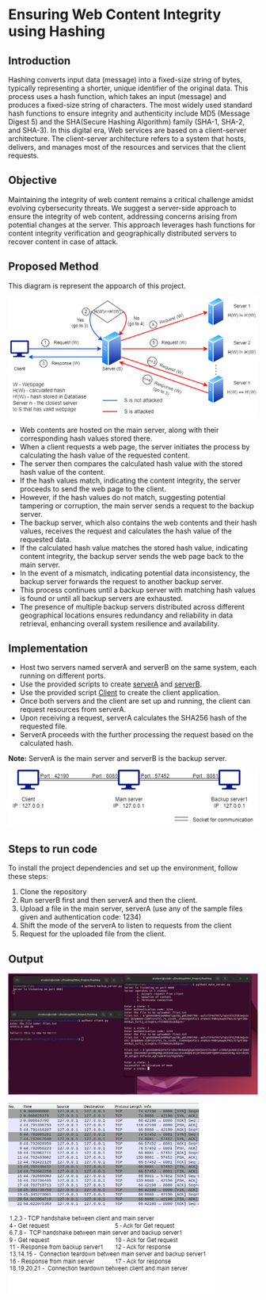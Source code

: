 # Ensuring Web Content Integrity using Hashing
## Introduction
Hashing converts input data (message) into a fixed-size string of bytes, typically representing a shorter, unique identifier of the original data. This process uses a hash function, which takes an input (message) and produces a fixed-size string of characters. The most widely used standard hash functions to ensure integrity and authenticity include MD5 (Message Digest 5) and the SHA(Secure Hashing Algorithm) family (SHA-1, SHA-2, and SHA-3).
In this digital era, Web services are based on a client-server architecture. The client-server architecture refers to a system that hosts, delivers, and manages most of the resources and services that the client requests.



## Objective
Maintaining the integrity of web content remains a critical challenge amidst evolving cybersecurity threats. We suggest a server-side approach to ensure the integrity of web content, addressing concerns arising from potential changes at the server. This approach leverages hash functions for content  integrity verification and geographically distributed servers to recover content in case of attack.
## Proposed Method
This diagram is represent the appoarch of this project.

![Proposed Method](Images/Proposed_Method.png)


* Web contents are hosted on the main server, along with their corresponding hash values stored there.
* When a client requests a web page, the server initiates the process by calculating the hash value of the requested content.
* The server then compares the calculated hash value with the stored hash value of the content.
* If the hash values match, indicating the content integrity, the server proceeds to send the web page to the client.
* However, if the hash values do not match, suggesting potential tampering or corruption, the main server sends a request to the backup server.
* The backup server, which also contains the web contents and their hash values, receives the request and calculates the hash value of the requested data.
* If the calculated hash value matches the stored hash value, indicating content integrity, the backup server sends the web page back to the main server.
* In the event of a mismatch, indicating potential data inconsistency, the backup server forwards the request to another backup server.
* This process continues until a backup server with matching hash values is found or until all backup servers are exhausted.
* The presence of multiple backup servers distributed across different geographical locations ensures redundancy and reliability in data retrieval, enhancing overall system resilience and availability.


## Implementation
- Host two servers named serverA and serverB on the same system, each running on different ports.
- Use the provided scripts to create [serverA](serverA.py) and [serverB](serverB.py).
- Use the provided script [Client](Client.py) to create the client application.
- Once both servers and the client are set up and running, the client can request resources from serverA.
- Upon receiving a request, serverA calculates the SHA256 hash of the requested file.
- ServerA proceeds with the further processing the request based on the calculated hash.

**Note:** ServerA is the main server and serverB is the backup server.

![Implementation Setup](Images/Setup.png)

## Steps to run code

To install the project dependencies and set up the environment, follow these steps:
1. Clone the repository
2. Run serverB first and then serverA and then the client.
3. Upload a file in the main server, serverA (use any of the sample files given and authentication code: 1234)
4. Shift the mode of the serverA to listen to requests from the client
5. Request for the uploaded file from the client.
## Output

![Packets](Images/hashing_result.png)

![Packets](Images/Wireshark.png)


